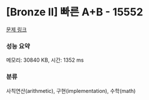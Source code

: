 # [Bronze II] 빠른 A+B - 15552 

[문제 링크](https://www.acmicpc.net/problem/15552) 

### 성능 요약

메모리: 30840 KB, 시간: 1352 ms

### 분류

사칙연산(arithmetic), 구현(implementation), 수학(math)

